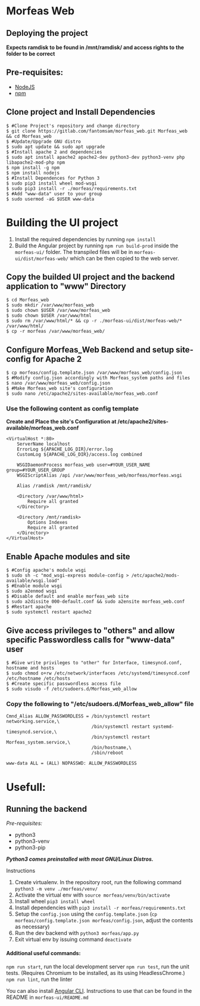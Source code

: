 # Morfeas Web

## Deploying the project
**Expects ramdisk to be found in /mnt/ramdisk/ and access rights to the folder to be correct**
## Pre-requisites:
- [NodeJS](https://nodejs.org/en/)
- [npm](https://www.npmjs.com/)

## Clone project and Install Dependencies
```
$ #Clone Project's repository and change directory 
$ git clone https://gitlab.com/fantomsam/morfeas_web.git Morfeas_web && cd Morfeas_web
$ #Update/Upgrade GNU distro
$ sudo apt update && sudo apt upgrade
$ #Install apache 2 and dependencies
$ sudo apt install apache2 apache2-dev python3-dev python3-venv php libapache2-mod-php npm
$ npm install -g npm
$ npm install nodejs
$ #Install Dependences for Python 3
$ sudo pip3 install wheel mod-wsgi
$ sudo pip3 install -r ./morfeas/requirements.txt
$ #Add "www-data" user to your group
$ sudo usermod -aG $USER www-data
```

# Building the UI project
1. Install the required dependencies by running `npm install`
1. Build the Angular project by running `npm run build-prod` inside the `morfeas-ui/` folder. The transpiled files will be in `morfeas-ui/dist/morfeas-web/` which can be then copied to the web server.

<!--
_Setup artifacts_

Download latest artifact from Gitlab CI jobs

```
cd <downloads folder>
unzip artifacts.zip
mkdir /var/www/morfeas_web
rm /var/www/index.html
```

_move artifacts to /var/www/_
-->
## Copy the builded UI project and the backend application to "www" Directory 

```
$ cd Morfeas_web
$ sudo mkdir /var/www/morfeas_web
$ sudo chown $USER /var/www/morfeas_web
$ sudo chown $USER /var/www/html
$ sudo rm /var/www/html/* && cp -r ./morfeas-ui/dist/morfeas-web/* /var/www/html/
$ cp -r morfeas /var/www/morfeas_web/
```
## Configure Morfeas_Web Backend and setup site-config for Apache 2  
```
$ cp morfeas/config.template.json /var/www/morfeas_web/config.json
$ #Modify config.json accordingly with Morfeas_system paths and files
$ nano /var/www/morfeas_web/config.json
$ #Make Morfeas_web site's configuration 
$ sudo nano /etc/apache2/sites-available/morfeas_web.conf
```

### Use the following content as config template
**Create and Place the site's Configuration at /etc/apache2/sites-available/morfeas_web.conf**
```
<VirtualHost *:80>
    ServerName localhost
    ErrorLog ${APACHE_LOG_DIR}/error.log
    CustomLog ${APACHE_LOG_DIR}/access.log combined

    WSGIDaemonProcess morfeas_web user=#YOUR_USER_NAME group=#YOUR_USER_GROUP 
    WSGIScriptAlias /api /var/www/morfeas_web/morfeas/morfeas.wsgi

    Alias /ramdisk /mnt/ramdisk/

    <Directory /var/www/html>
        Require all granted
    </Directory>
    
    <Directory /mnt/ramdisk>
        Options Indexes
        Require all granted
    </Directory>
</VirtualHost>

```

## Enable Apache modules and site
```
$ #Config apache's module wsgi
$ sudo sh -c "mod_wsgi-express module-config > /etc/apache2/mods-available/wsgi.load"
$ #Enable module wsgi
$ sudo a2enmod wsgi
$ #Disable default and enable morfeas_web site
$ sudo a2dissite 000-default.conf && sudo a2ensite morfeas_web.conf
$ #Restart apache 
$ sudo systemctl restart apache2
```
<!-- #Commented By Sam
## Add www-data (apache user) to sudoers in order to be able to restart the networking 
```
$ sudo nano /etc/sudoers/
$ #Add the following under user privilege specification
$ # www-data  ALL=(ALL:ALL) NOPASSWD: ALL
$ #This can be later changed to something more suitable so apache user doesnt have full rights to the system
```

## Give www-data (apache user) rights to read and write to /etc/network/interfaces
-->

## Give access privileges to "others" and allow specific Passwordless calls for "www-data" user  
```
$ #Give write privileges to "other" for Interface, timesyncd.conf, hostname and hosts 
$ sudo chmod o+rw /etc/network/interfaces /etc/systemd/timesyncd.conf /etc/hostname /etc/hosts 
$ #Create specific passwordless access file 
$ sudo visudo -f /etc/sudoers.d/Morfeas_web_allow
```
### Copy the following to "/etc/sudoers.d/Morfeas_web_allow" file
```
Cmnd_Alias ALLOW_PASSWORDLESS = /bin/systemctl restart networking.service,\
                                /bin/systemctl restart systemd-timesyncd.service,\
                                /bin/systemctl restart Morfeas_system.service,\
                                /bin/hostname,\
                                /sbin/reboot

www-data ALL = (ALL) NOPASSWD: ALLOW_PASSWORDLESS
```

# Usefull:
## Running the backend
_Pre-requisites:_
- python3
- python3-venv
- python3-pip

***Python3 comes preinstalled with most GNU/Linux Distros.***

Instructions
1. Create virtualenv. In the repository root, run the following command `python3 -m venv ./morfeas/venv/`
2. Activate the virtual env with `source morfeas/venv/bin/activate`
3. Install wheel `pip3 install wheel`
4. Install dependencies with `pip3 install -r morfeas/requirements.txt`
5. Setup the `config.json` using the `config.template.json` (`cp morfeas/config.template.json morfeas/config.json`, adjust the contents as necessary)
6. Run the dev backend with `python3 morfeas/app.py`
7. Exit virtual env by issuing command `deactivate`

#### Additional useful commands:

`npm run start`, run the local development server
`npm run test`, run the unit tests. (Requires Chromium to be installed, as its using HeadlessChrome.)
`npm run lint`, run the linter

You can also install [Angular CLI](https://cli.angular.io/). Instructions to use that can be found in the README in `morfeas-ui/README.md`

